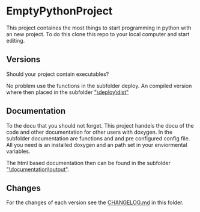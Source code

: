 # EmptyPythonProject

This project containes the most things to start programming in python with an new project. To do this clone this repo to your local computer and start editing.

## Versions
Should your project contain executables?

No problem use the functions in the subfolder deploy. 
An compiled version where then placed in the subfolder ["\deploy\dist"][RELEASES]

## Documentation
To the docu that you should not forget. This project handels the docu of the code and other documentation for other users with doxygen. In the subfolder documentation are functions and and pre configured config file. All you need is an installed doxygen and an path set in your enviormental variables.

The html based documentation then can be found in the subfolder ["\documentation\output"][DOCU].

## Changes
For the changes of each version see the [CHANGELOG.md][CHANGELOG] in this folder.

[CHANGELOG]: ./CHANGELOG.md
[RELEASES]: ./deploy/dist
[DOCU]: ./documentation/output